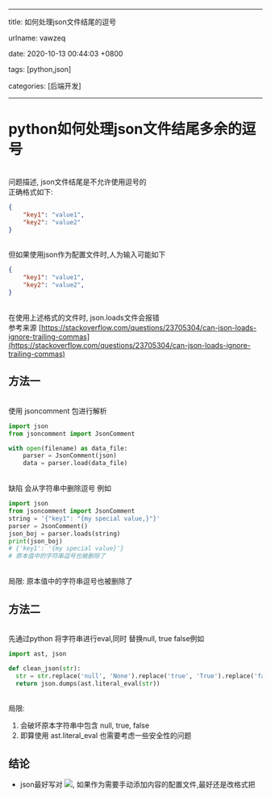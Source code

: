 
---

title: 如何处理json文件结尾的逗号

urlname: vawzeq

date: 2020-10-13 00:44:03 +0800

tags: [python,json]

categories: [后端开发]

---

<a name="f6d01664"></a>
# python如何处理json文件结尾多余的逗号

<br />问题描述, json文件结尾是不允许使用逗号的<br />
正确格式如下:<br />

```json
{
    "key1": "value1",
    "key2": "value2"
}
```

<br />但如果使用json作为配置文件时,人为输入可能如下<br />

```json
{
    "key1": "value1",
    "key2": "value2",
}
```

<br />在使用上述格式的文件时, json.loads文件会报错<br />参考来源 [https://stackoverflow.com/questions/23705304/can-json-loads-ignore-trailing-commas](https://stackoverflow.com/questions/23705304/can-json-loads-ignore-trailing-commas)<br />

<a name="2eed9a76"></a>
## 方法一

<br />使用 jsoncomment 包进行解析<br />

```python
import json
from jsoncomment import JsonComment

with open(filename) as data_file:    
    parser = JsonComment(json)
    data = parser.load(data_file)
```

<br />缺陷 会从字符串中删除逗号 例如<br />

```python
import json
from jsoncomment import JsonComment
string = '{"key1": "{my special value,}"}'
parser = JsonComment()
json_boj = parser.loads(string)
print(json_boj)
# {'key1': '{my special value}'}
# 原本值中的字符串逗号也被删除了
```

<br />局限: 原本值中的字符串逗号也被删除了<br />

<a name="f3deb6e7"></a>
## 方法二

<br />先通过python 将字符串进行eval,同时 替换null, true false例如<br />

```python
import ast, json

def clean_json(str):
  str = str.replace('null', 'None').replace('true', 'True').replace('false', 'False')
  return json.dumps(ast.literal_eval(str))
```

<br />局限:<br />

1. 会破坏原本字符串中包含 null, true, false
2. 即算使用 ast.literal_eval 也需要考虑一些安全性的问题



<a name="54bbba80"></a>
## 结论


- json最好写对 ![](https://gw.alipayobjects.com/os/lib/twemoji/11.2.0/2/svg/1f602.svg#align=left&display=inline&height=18&margin=%5Bobject%20Object%5D&originHeight=150&originWidth=150&status=done&style=none&width=18), 如果作为需要手动添加内容的配置文件,最好还是改格式把

